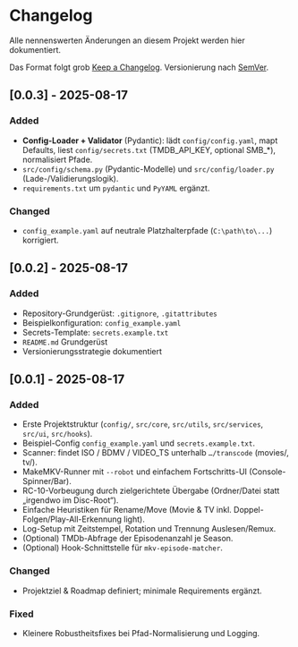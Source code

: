 # Changelog
Alle nennenswerten Änderungen an diesem Projekt werden hier dokumentiert.

Das Format folgt grob [Keep a Changelog]. Versionierung nach [SemVer].

## [0.0.3] - 2025-08-17
### Added
- **Config-Loader + Validator** (Pydantic): lädt `config/config.yaml`, mapt Defaults, liest `config/secrets.txt` (TMDB_API_KEY, optional SMB_*), normalisiert Pfade.
- `src/config/schema.py` (Pydantic-Modelle) und `src/config/loader.py` (Lade-/Validierungslogik).
- `requirements.txt` um `pydantic` und `PyYAML` ergänzt.

### Changed
- `config_example.yaml` auf neutrale Platzhalterpfade (`C:\path\to\...`) korrigiert.

## [0.0.2] - 2025-08-17
### Added
- Repository-Grundgerüst: `.gitignore`, `.gitattributes`
- Beispielkonfiguration: `config_example.yaml`
- Secrets-Template: `secrets.example.txt`
- `README.md` Grundgerüst
- Versionierungsstrategie dokumentiert

## [0.0.1] - 2025-08-17
### Added
- Erste Projektstruktur (`config/`, `src/core`, `src/utils`, `src/services`, `src/ui`, `src/hooks`).
- Beispiel-Config `config_example.yaml` und `secrets.example.txt`.
- Scanner: findet ISO / BDMV / VIDEO_TS unterhalb `…/transcode` (movies/, tv/).
- MakeMKV-Runner mit `--robot` und einfachem Fortschritts-UI (Console-Spinner/Bar).
- RC-10-Vorbeugung durch zielgerichtete Übergabe (Ordner/Datei statt „irgendwo im Disc-Root“).
- Einfache Heuristiken für Rename/Move (Movie & TV inkl. Doppel-Folgen/Play-All-Erkennung light).
- Log-Setup mit Zeitstempel, Rotation und Trennung Auslesen/Remux.
- (Optional) TMDb-Abfrage der Episodenanzahl je Season.
- (Optional) Hook-Schnittstelle für `mkv-episode-matcher`.


### Changed
- Projektziel & Roadmap definiert; minimale Requirements ergänzt.

### Fixed
- Kleinere Robustheitsfixes bei Pfad-Normalisierung und Logging.

[Keep a Changelog]: https://keepachangelog.com/de/1.1.0/
[SemVer]: https://semver.org/lang/de/
